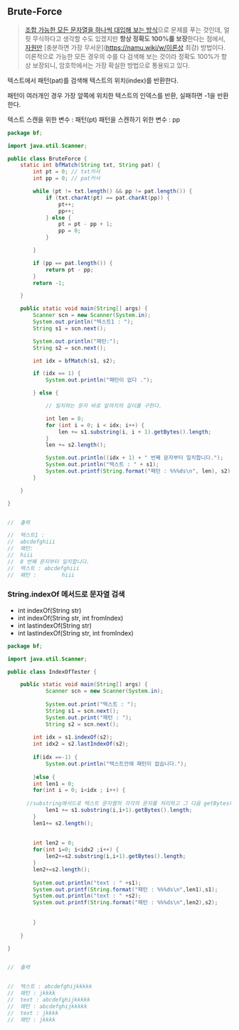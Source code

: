 

## Brute-Force

> [조합 가능한 모든 문자열을 하나씩 대입해 보는 방식](https://namu.wiki/w/노가다(수학))으로 문제를 푸는 것인데, 얼핏 무식하다고 생각할 수도 있겠지만 **항상 정확도 100%를 보장**한다는 점에서, [자원만](https://namu.wiki/w/시간) [충분하면 가장 무서운](https://namu.wiki/w/이론상 최강) 방법이다. 이론적으로 가능한 모든 경우의 수를 다 검색해 보는 것이라 정확도 100%가 항상 보장되니, 암호학에서는 가장 확실한 방법으로 통용되고 있다.

텍스트에서 패턴(pat)를 검색해 텍스트의 위치(index)를 반환한다.

패턴이 여러개인 경우 가장 앞쪽에 위치한 텍스트의 인덱스를 반환,
실패하면 -1을 반환한다.

텍스트 스캔을 위한 변수 : 패턴(pt)
패턴을 스캔하기 위한 변수 : pp

```java
package bf;

import java.util.Scanner;

public class BruteForce {
	static int bfMatch(String txt, String pat) {
		int pt = 0; // txt커서
		int pp = 0; // pat커서

		while (pt != txt.length() && pp != pat.length()) {
			if (txt.charAt(pt) == pat.charAt(pp)) {
				pt++;
				pp++;
			} else {
				pt = pt - pp + 1;
				pp = 0;
			}

		}

		if (pp == pat.length()) {
			return pt - pp;
		}
		return -1;

	}

	public static void main(String[] args) {
		Scanner scn = new Scanner(System.in);
		System.out.println("텍스트1 : ");
		String s1 = scn.next();

		System.out.println("패턴:");
		String s2 = scn.next();

		int idx = bfMatch(s1, s2);

		if (idx == 1) {
			System.out.println("패턴이 없다 .");

		} else {

			// 일치하는 문자 바로 앞까지의 길이를 구한다.

			int len = 0;
			for (int i = 0; i < idx; i++) {
				len += s1.substring(i, i + 1).getBytes().length;
			}
			len += s2.length();

			System.out.println((idx + 1) + " 번째 문자부터 일치합니다.");
			System.out.println("텍스트 : " + s1);
			System.out.printf(String.format("패턴 : %%%ds\n", len), s2);
		} 

	}

}


//	출력

//	텍스트1 : 
//	abcdefghiii
//	패턴:
//	hiii
//	8 번째 문자부터 일치합니다.
//	텍스트 : abcdefghiii
//	패턴 :        hiii

```



### String.indexOf 메서드로 문자열 검색

- int indexOf(String str)
- int indexOf(String str, int fromIndex)
- int lastindexOf(String str)
- int lastindexOf(String str, int fromIndex)

```java
package bf;

import java.util.Scanner;

public class IndexOfTester {

	public static void main(String[] args) {
			Scanner scn = new Scanner(System.in);
			
			System.out.print("텍스트 : ");
			String s1 = scn.next();
			System.out.print("패턴 : ");
			String s2 = scn.next();
			
		int idx = s1.indexOf(s2);
		int idx2 = s2.lastIndexOf(s2);
		
		if(idx ==-1) {
			System.out.println("텍스트안에 패턴이 없습니다.");
			
		}else {
		int len1 = 0;
		for(int i = 0; i<idx ; i++) {
      
      //substring메서드로 텍스트 문자열의 각각의 문자를 처리하고 그 다음 getBytes메서드로 byte배열로 반환
			len1 += s1.substring(i,i+1).getBytes().length;
		}
		len1+= s2.length();
		
		
		int len2 = 0;
		for(int i=0; i<idx2 ;i++) {
			len2+=s2.substring(i,i+1).getBytes().length;
		}
		len2+=s2.length();
		
		System.out.println("text : " +s1);
		System.out.printf(String.format("패턴 : %%%ds\n",len1),s1);
		System.out.println("text : " +s2);
		System.out.printf(String.format("패턴 : %%%ds\n",len2),s2);
			
		
		}
		
	}

}


//	출력


//	텍스트 : abcdefghijkkkkk
//	패턴 : jkkkk
//	text : abcdefghijkkkkk
//	패턴 : abcdefghijkkkkk
//	text : jkkkk
//	패턴 : jkkkk


```

